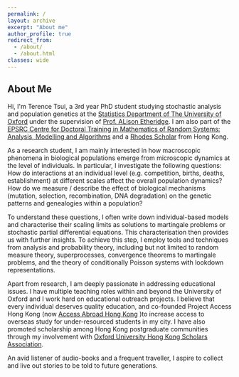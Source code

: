 ```yaml
---
permalink: /
layout: archive
excerpt: "About me"
author_profile: true
redirect_from: 
  - /about/
  - /about.html
classes: wide
---
```


<!-- <div style="float: left">
Hi, I'm Alan :) I am a 2nd year DPhil student in Statistical Machine Learning at the University of Oxford. He is supervised by Professor Dino Sejdinovic, Professor Mihai Cucuringu and Professor Xiaowen Dong. His research interests lie within the intersection of Kernel methods with a variety of Machine Learning applications such as explainable AI, statistical downscaling, graph learning, causal inference and preference learning. Before his DPhil studies, he received a masters in Mathematics and Statistics from the University of Oxford.
</div>

<div>
<img src="assets/images/meow.jpg"
     alt="meow icon"
     style="float: right;"
      />
</div>

style="float: left; margin-right: 10px;" -->


## About Me

Hi, I'm Terence Tsui, a 3rd year PhD student studying stochastic analysis and population genetics at the [Statistics Department of The University of Oxford](https://www.stats.ox.ac.uk) under the supervision of [Prof. ALison Etheridge](https://www.stats.ox.ac.uk/all-people/alison-etheridge/). I am also part of the [EPSRC Centre for Doctoral Training in Mathematics of Random Systems: Analysis, Modelling and Algorithms](https://www.randomsystems-cdt.ac.uk/) and a [Rhodes Scholar](https://www.rhodeshouse.ox.ac.uk/scholars/rhodes-scholars-class-of-2019/terence-tsui-ho-lung/) from Hong Kong.

As a research student, I am mainly interested in how macroscopic phenomena in biological populations emerge from microscopic dynamics at the level of individuals. In particular, I investigate the following questions:
How do interactions at an individual level (e.g. competition, births, deaths, establishment) at different scales affect the overall population dynamics? 
How do we measure / describe the effect of biological mechanisms (mutation, selection, recombination, DNA degradation) on the genetic patterns and genealogies within a population?

To understand these questions, I often write down individual-based models and characterise their scaling limits as solutions to martingale problems or stochastic partial differential equations. This characterisation then provides us with further insights. To achieve this step, I employ tools and techniques from analysis and probability theory, including but not limited to random measure theory, superprocesses, convergence theorems to martingale problems, and the theory of conditionally Poisson systems with lookdown representations. 


Apart from research, I am deeply passionate in addressing educational issues. I have multiple teaching roles within and beyond the University of Oxford and I work hard on educational outreach projects. I believe that every individual deserves quality education, and co-founded Project Access Hong Kong (now [Access Abroad Hong Kong](https://www.accessabroadhk.org/) )to increase access to overseas study for under-resourced students in my city. I have also promoted scholarship among Hong Kong postgraduate communities through my involvement with [Oxford University Hong Kong Scholars Association](https://oxhkscholars.web.ox.ac.uk/#/).

An avid listener of audio-books and a frequent traveller, I aspire to collect and live out stories to be told to future generations. 

>